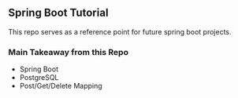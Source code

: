 ## Spring Boot Tutorial

This repo serves as a reference point for future spring boot projects.

### Main Takeaway from this Repo

- Spring Boot
- PostgreSQL
- Post/Get/Delete Mapping
